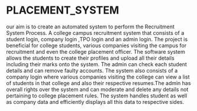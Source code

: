 # PLACEMENT_SYSTEM
our aim is to create an automated system to perform the Recruitment System Process.
A college campus recruitment system that consists of a student login, company login ,TPO login and an admin login. The project is beneficial for college students, various companies visiting the campus for recruitment and even the college placement officer. The software system allows the students to create their profiles and upload all their details including their marks onto the system. The admin can check each student details and can remove faulty accounts. The system also consists of a company login where various companies visiting the college can view a list of students in that college and also their respective resumes.The admin has overall rights over the system and can moderate and delete any details not pertaining to college placement rules. The system handles student as well as company data and efficiently displays all this data to respective sides.
